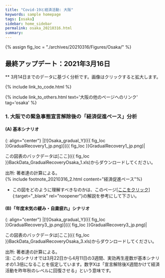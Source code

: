 ```yaml
---
title: "Covid-19と経済活動: 大阪"
keywords: sample homepage
tags: [osaka]
sidebar: home_sidebar
permalink: osaka_20210316.html
summary:
---
```


{% assign fig_loc = "./archives/20210316/Figures/Osaka/" %}

## 最終アップデート：2021年3月16日
** 3月14日までのデータに基づく分析です。画像はクリックすると拡大します。

{% include link_to_code.html %}

{% include link_to_others.html text='大阪の他のページへのリンク' tag='osaka' %}


### 1. 大阪での緊急事態宣言解除後の「経済促進ペース」分析

#### (A) 基本シナリオ

{: align="center"}
|[![Osaka_gradual_Y]({{ fig_loc }}GradualRecovery1_jp.png)]({{ fig_loc }}GradualRecovery1_jp.png)|

この図表のバックデータは[ここ]({{ fig_loc }}BackData_GradualRecoveryOsaka_1.xls)からダウンロードしてください。

出所: 著者達の計算による。<br>
{% include footnote_20210316_2.html content="経済促進ペース"%}
<!-- 注: 左のパネルは、基本シナリオ下での新規感染者数の推移。黒の縦実線が現在時点、点線が緊急事態宣言解除が想定されている3月第1週。赤・青の実線ならびにその他の細い点線は、図中に示されるそれぞれの経済促進ペースに対応。右のパネルは、それぞれの経済促進ペースによってどのように１年後の累計死亡者数と経済損失が影響を受けるかを示す。シナリオの詳細についてはFujii and Nakata (2021)を参照。 -->


- この図をどのように理解すべきなのかは、このページ[[ここをクリック]](./tokyo_20210209.html#1-東京での緊急事態宣言解除後の経済促進ペース分析){:target="_blank" rel="noopener"}の解説を参考にして下さい。

#### (B)「年度末気の緩み・自粛疲れ」シナリオ

{: align="center"}
|[![Osaka_gradual_Y]({{ fig_loc }}GradualRecovery3_jp.png)]({{ fig_loc }}GradualRecovery3_jp.png)|

この図表のバックデータは[ここ]({{ fig_loc }}BackData_GradualRecoveryOsaka_3.xls)からダウンロードしてください。

出所: 著者達の計算による。<br>
注: このシナリオでは3月22日から4月11日の3週間、実効再生産数が基本シナリオの1.3倍になることを仮定しています。数字Xは「宣言解除後X週間かけて経済活動を昨年秋のレベルに回復させる」という意味です。
